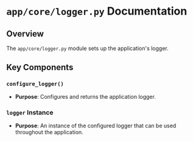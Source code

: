 # `app/core/logger.py` Documentation

## Overview

The `app/core/logger.py` module sets up the application's logger.

## Key Components

### `configure_logger()`
- **Purpose**: Configures and returns the application logger.

### `logger` Instance
- **Purpose**: An instance of the configured logger that can be used throughout the application.
